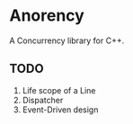 # Anorency

A Concurrency library for C++.

## TODO

1.  Life scope of a Line
2.  Dispatcher
3.  Event-Driven design
